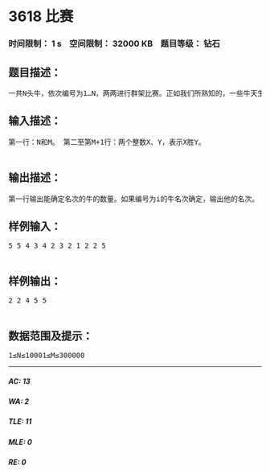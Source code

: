 # 3618 比赛   
### 时间限制： 1 s&nbsp;&nbsp;&nbsp;&nbsp;空间限制： 32000 KB&nbsp;&nbsp;&nbsp;&nbsp;题目等级： 钻石  
## 题目描述：  

<pre>
一共N头牛，依次编号为1…N，两两进行群架比赛。正如我们所熟知的，一些牛天生比较好斗。每头牛有一个确定的格斗指数，且这是唯一的。格斗指数高的牛一定能赢格斗指数低的。所以比赛是不可能出现平局的。给出M个胜负情况，请你尽可能多的确定牛的名次。
</pre>
  
  
## 输入描述：  

<pre>
第一行：N和M。 第二至第M+1行：两个整数X、Y，表示X胜Y。   

</pre>
  
  
## 输出描述：  

<pre>
第一行输出能确定名次的牛的数量。如果编号为i的牛名次确定，输出他的名次。
</pre>
  
  
## 样例输入：  

<pre>
5 5 4 3 4 2 3 2 1 2 2 5  

</pre>
  
  
## 样例输出：  

<pre>
2 2 4 5 5  

</pre>
  
  
## 数据范围及提示：  

<pre>
1≤N≤10001≤M≤300000
</pre>
  
  
***  

##### AC: 13  
##### WA: 2  
##### TLE: 11  
##### MLE: 0  
##### RE: 0  
